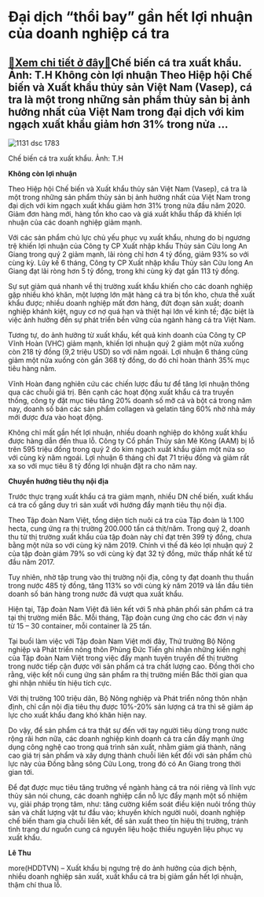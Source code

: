 Đại dịch “thổi bay” gần hết lợi nhuận của doanh nghiệp cá tra
=============================================================

[:gift:Xem chi tiết ở đây:gift:](https://hddtvn.com/dai-dich-thoi-bay-gan-het-loi-nhuan-cua-doanh-nghiep-ca-tra/)Chế biến cá tra xuất khẩu. Ảnh: T.H Không còn lợi nhuận Theo Hiệp hội Chế biến và Xuất khẩu thủy sản Việt Nam (Vasep), cá tra là một trong những sản phẩm thủy sản bị ảnh hưởng nhất của Việt Nam trong đại dịch với kim ngạch xuất khẩu giảm hơn 31% trong nửa …
-----------------------------------------------------------------------------------------------------------------------------------------------------------------------------------------------------------------------------------------------------------------





![1131 dsc 1783](https://haiquanonline.com.vn/stores/news_dataimages/hoalt/052020/30/16/in_article/1131_DSC_1783.jpg?rt=20200808202435 "Đại dịch “thổi bay” gần hết lợi nhuận của doanh nghiệp cá tra")


Chế biến cá tra xuất khẩu. Ảnh: T.H



**Không còn lợi nhuận**


Theo Hiệp hội Chế biến và Xuất khẩu thủy sản Việt Nam (Vasep), cá tra là một trong những sản phẩm thủy sản bị ảnh hưởng nhất của Việt Nam trong đại dịch với kim ngạch xuất khẩu giảm hơn 31% trong nửa đầu năm 2020. Giảm đơn hàng mới, hàng tồn kho cao và giá xuất khẩu thấp đã khiến lợi nhuận của các doanh nghiệp giảm mạnh.


Với các sản phẩm chủ lực chủ yếu phục vụ xuất khẩu, nhưng do bị ngương trệ khiến lợi nhuận của Công ty CP Xuất nhập khẩu Thủy sản Cửu long An Giang trong quý 2 giảm mạnh, lãi ròng chỉ hơn 4 tỷ đồng, giảm 93% so với cùng kỳ. Lũy kế 6 tháng, Công ty CP Xuất nhập khẩu Thủy sản Cửu long An Giang đạt lãi ròng hơn 5 tỷ đồng, trong khi cùng kỳ đạt gần 113 tỷ đồng.


Sự sụt giảm quá nhanh về thị trường xuất khẩu khiến cho các doanh nghiệp gặp nhiều khó khăn, một lượng lớn mặt hàng cá tra bị tồn kho, chưa thể xuất khẩu được; nhiều doanh nghiệp mất đơn hàng, đứt đoạn sản xuất; doanh nghiệp khánh kiệt, nguy cơ nợ quá hạn và thiệt hại lớn về kinh tế; đặc biệt là việc ảnh hưởng đến sự phát triển bền vững của ngành hàng cá tra Việt Nam.


Tương tự, do ảnh hưởng từ xuất khẩu, kết quả kinh doanh của Công ty CP Vĩnh Hoàn (VHC) giảm mạnh, khiến lợi nhuận quý 2 giảm một nửa xuống còn 218 tỷ đồng (9,2 triệu USD) so với năm ngoái. Lợi nhuận 6 tháng cũng giảm một nửa xuống còn gần 368 tỷ đồng, do đó chỉ hoàn thành 35% mục tiêu hàng năm.


Vĩnh Hoàn đang nghiên cứu các chiến lược đầu tư để tăng lợi nhuận thông qua các chuỗi giá trị. Bên cạnh các hoạt động xuất khẩu cá tra truyền thống, công ty đặt mục tiêu tăng 20% doanh số mỡ cá và bột cá trong năm nay, doanh số bán các sản phẩm collagen và gelatin tăng 60% nhờ nhà máy mới được đưa vào hoạt động.


Không chỉ mất gần hết lợi nhuận, nhiều doanh nghiệp do không xuất khẩu được hàng dẫn đến thua lỗ. Công ty Cổ phần Thủy sản Mê Kông (AAM) bị lỗ trên 595 triệu đồng trong quý 2 do kim ngạch xuất khẩu giảm một nửa so với cùng kỳ năm ngoái. Lợi nhuận 6 tháng chỉ đạt 71 triệu đồng và giảm rất xa so với mục tiêu 8 tỷ đồng lợi nhuận đặt ra cho năm nay.


**Chuyển hướng tiêu thụ nội địa**


Trước thực trạng xuất khẩu cá tra giảm mạnh, nhiều DN chế biến, xuất khẩu cá tra cố gắng duy trì sản xuất với hướng đẩy mạnh tiêu thụ nội địa.


Theo Tập đoàn Nam Việt, tổng diện tích nuôi cá tra của Tập đoàn là 1.100 hecta, cung ứng ra thị trường 200.000 tấn cá thịt/năm. Trong quý 2, doanh thu từ thị trường xuất khẩu của tập đoàn này chỉ đạt trên 399 tỷ đồng, chưa bằng một nửa so với cùng kỳ năm 2019. Chính vì thế đã kéo lợi nhuận quý 2 của tập đoàn giảm 79% so với cùng kỳ đạt 32 tỷ đồng, mức thấp nhất kể từ đầu năm 2017.


Tuy nhiên, nhờ tập trung vào thị trường nội địa, công ty đạt doanh thu thuần trong nước 485 tỷ đồng, tăng 113% so với cùng kỳ năm 2019 và lần đầu tiên doanh số bán hàng trong nước đã vượt qua xuất khẩu.


Hiện tại, Tập đoàn Nam Việt đã liên kết với 5 nhà phân phối sản phẩm cá tra tại thị trường miền Bắc. Mỗi tháng, Tập đoàn cung ứng cho các đơn vị này từ 15 – 30 container, mỗi container là 25 tấn.


Tại buổi làm việc với Tập đoàn Nam Việt mới đây, Thứ trưởng Bộ Nông nghiệp và Phát triển nông thôn Phùng Đức Tiến ghi nhận những kiến nghị của Tập đoàn Nam Việt trong việc đẩy mạnh tuyên truyền để thị trường trong nước tiếp cận được với sản phẩm cá tra chất lượng cao. Đồng thời cho rằng, việc kết nối cung ứng sản phẩm ra thị trường miền Bắc thời gian qua ghi nhận nhiều tín hiệu tích cực.


Với thị trường 100 triệu dân, Bộ Nông nghiệp và Phát triển nông thôn nhận định, chỉ cần nội địa tiêu thụ được 10%-20% sản lượng cá tra thì sẽ giảm áp lực cho xuất khẩu đang khó khăn hiện nay.


Do vậy, để sản phẩm cá tra thật sự đến với tay người tiêu dùng trong nước rộng rãi hơn nữa, các doanh nghiệp kinh doanh cá tra cần đẩy mạnh ứng dụng công nghệ cao trong quá trình sản xuất, nhằm giảm giá thành, nâng cao giá trị sản phẩm và xây dựng thành chuỗi liên kết đối với sản phẩm chủ lực này của Đồng bằng sông Cửu Long, trong đó có An Giang trong thời gian tới.


Để đạt được mục tiêu tăng trưởng về ngành hàng cá tra nói riêng và lĩnh vực thủy sản nói chung, các doanh nghiệp cần nỗ lực đẩy mạnh một số nhiệm vụ, giải pháp trọng tâm, như: tăng cường kiểm soát điều kiện nuôi trồng thủy sản và chất lượng vật tư đầu vào; khuyến khích người nuôi, doanh nghiệp chế biến tham gia chuỗi liên kết, để sản xuất theo tín hiệu thị trường, tránh tình trạng dư nguồn cung cá nguyên liệu hoặc thiếu nguyên liệu phục vụ xuất khẩu.




**Lê Thu**



more(HDDTVN) – Xuất khẩu bị ngưng trệ do ảnh hưởng của dịch bệnh, nhiều doanh nghiệp sản xuất, xuất khẩu cá tra bị giảm gần hết lợi nhuận, thậm chí thua lỗ.

